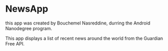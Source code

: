 # NewsApp

this app was created by Bouchemel Nasreddine, durring the Android Nanodegree program.

This app displays a list of recent news around the world
from the Guardian Free API.
